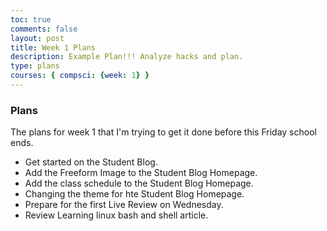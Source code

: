 ```yaml
---
toc: true
comments: false
layout: post
title: Week 1 Plans
description: Example Plan!!! Analyze hacks and plan.
type: plans
courses: { compsci: {week: 1} }
---
```


### Plans
The plans for week 1 that I'm trying to get it done before this Friday school ends.
 - Get started on the Student Blog.
 - Add the Freeform Image to the Student Blog Homepage.
 - Add the class schedule to the Student Blog Homepage.
 - Changing the theme for hte Student Blog Homepage.
 - Prepare for the first Live Review on Wednesday.
 - Review Learning linux bash and shell article.
